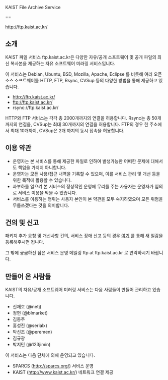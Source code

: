 KAIST File Archive Service 

==

http://ftp.kaist.ac.kr/

## 소개

KAIST 파일 서비스 ftp.kaist.ac.kr은 다양한 자유/공개 소프트웨어 및 공개 파일의 최신 복사본을 제공하는 자유 소프트웨어 미러링 서비스입니다.

이 서비스는 Debian, Ubuntu, BSD, Mozilla, Apache, Eclipse 를 비롯해 여러 오픈 소스 소프트웨어를 HTTP, FTP, Rsync, CVSup 등의 다양한 방법을 통해 제공하고 있습니다.

 * http://ftp.kaist.ac.kr/
 * ftp://ftp.kaist.ac.kr/
 * rsync://ftp.kaist.ac.kr/

HTTP와 FTP 서비스는 각각 총 2000개까지의 연결을 허용합니다. Rsync는 총 50개까지의 연결을, CVSup는 최대 30개까지의 연결을 허용합니다. FTP의 경우 한 주소에서 최대 10개까지, CVSup은 2개 까지의 동시 접속을 허용합니다.

## 이용 약관

* 운영자는 본 서비스를 통해 제공한 파일로 인하여 발생가능한 어떠한 문제에 대해서도 책임을 가지지 아니합니다.
* 운영자는 모든 사용/접근 내역을 기록할 수 있으며, 이를 서비스 관리 및 개선 등을 위한 목적에 활용할 수 있습니다.
* 과부하를 일으켜 본 서비스의 정상적인 운영에 무리를 주는 사용자는 운영자가 임의로 서비스 이용을 막을 수 있습니다.
* 서비스를 이용하는 행위는 사용자 본인이 본 약관을 모두 숙지하였으며 모든 위험을 무릅쓰겠다는 것을 의미합니다.

## 건의 및 신고

패키지 추가 요청 및 개선사항 건의, 서비스 장애 신고 등의 경우 [여기](https://github.com/sparcs-kaist/ftp.kaist.ac.kr/issues/new) 를 통해 새 일감을 등록해주시면 됩니다.

그 밖에 궁금하신 점은 서비스 운영 메일링 ftp at ftp.kaist.ac.kr 로 연락하시기 바랍니다.

## 만들어 온 사람들

KAIST의 자유/공개 소프트웨어 미러링 서비스는 다음 사람들이 만들어 관리하고 있습니다.

 * 신재호 (@netj)
 * 정헌 (@blmarket)
 * 김동주
 * 홍성진 (@serialx)
 * 박신조 (@peremen)
 * 김규광
 * 박지민 (@123jimin)
 
이 서비스는 다음 단체에 의해 운영되고 있습니다.

 * SPARCS (http://sparcs.org/) 서비스 운영
 * KAIST (http://www.kaist.ac.kr/) 네트워크 연결 제공
